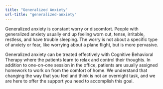 ```yaml
---
title: "Generalized Anxiety"
url-title: "generalized-anxiety"
---
```

Generalized anxiety is constant worry or discomfort. People with generalized anxiety usually end up feeling worn out, tense, irritable, restless, and have trouble sleeping. The worry is not about a specific type of anxiety or fear, like worrying about a plane flight, but is more pervasive.

Generalized anxiety can be treated effectively with Cognitive Behavioral Therapy where the patients learn to relax and control their thoughts. In addition to one-on-one session in the office, patients are usually assigned homework to work on from the comfort of home. We understand that changing the way that you feel and think is not an overnight task, and we are here to offer the support you need to accomplish this goal.